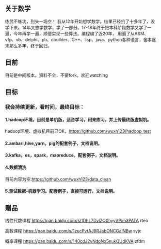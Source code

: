 ## 关于数学
  练武不练功，到头一场空！
  我从12年开始想学数学，结果已经扔了十多年了，没学下来。14年又想学数学，学了一部分。17-18年终于把本科阶段数学又学了一遍，今年再学一遍，顺便实现一些算法。编程编了近20年， 用遍了从ASM、vfp、vb、delphi、pb、cbuilder、C++、lisp、java、python各种语言，舍本逐末那么多年，终于回归。
  
## 目前
  目前是中间版本，资料不全，不要fork，欢迎watching

## 目标
### 我会持续更新，看时间，最终目标：
#### 1.hadoop环境，目前是单机版，适合学习，用来练习，并上传最终版虚拟机。
  hadoop环境、虚拟机目前已OK，https://github.com/wuxh123/hadoop_test  
#### 2.ambari,hive,yarn，pig的配套例子，文档说明。
#### 3.kafka，es，spark，mapreduce，配套例子，文档说明。
#### 4.数据清洗
  目前内容为空:https://github.com/wuxh123/data_clean
#### 5.测试数据-机器学习。配套例子，直接可运行，文档说明。
  
## 赠品
线性代数课程
https://pan.baidu.com/s/1DhL7DvlZO0hyyVPim3PATA
rteo

高数课程
https://pan.baidu.com/s/1zucPvtAJ9RJabONCGalNBw
syjc

概率课程
https://pan.baidu.com/s/140cdJ2vNdoNx5nukQUdKVA
zfdm

  
